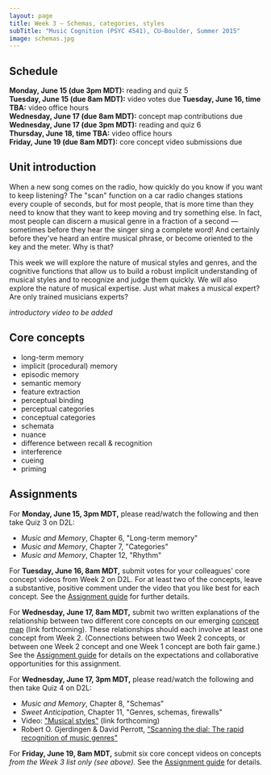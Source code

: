 ```yaml
---
layout: page
title: Week 3 – Schemas, categories, styles
subTitle: "Music Cognition (PSYC 4541), CU–Boulder, Summer 2015"
image: schemas.jpg
---
```


## Schedule

**Monday, June 15 (due 3pm MDT):** reading and quiz 5  
**Tuesday, June 15 (due 8am MDT):** video votes due
**Tuesday, June 16, time TBA:** video office hours  
**Wednesday, June 17 (due 8am MDT):** concept map contributions due  
**Wednesday, June 17 (due 3pm MDT):** reading and quiz 6  
**Thursday, June 18, time TBA:** video office hours  
**Friday, June 19 (due 8am MDT):** core concept video submissions due


## Unit introduction

When a new song comes on the radio, how quickly do you know if you want to keep listening? The "scan" function on a car radio changes stations every couple of seconds, but for most people, that is more time than they need to know that they want to keep moving and try something else. In fact, most people can discern a musical genre in a fraction of a second — sometimes before they hear the singer sing a complete word! And certainly before they've heard an entire musical phrase, or become oriented to the key and the meter. Why is that?

This week we will explore the nature of musical styles and genres, and the cognitive functions that allow us to build a robust implicit understanding of musical styles and to recognize and judge them quickly. We will also explore the nature of musical expertise. Just what makes a musical expert? Are only trained musicians experts?

*introductory video to be added*


## Core concepts

- long-term memory  
- implicit (procedural) memory  
- episodic memory  
- semantic memory  
- feature extraction  
- perceptual binding  
- perceptual categories  
- conceptual categories  
- schemata  
- nuance  
- difference between recall & recognition  
- interference  
- cueing  
- priming  

## Assignments

For **Monday, June 15, 3pm MDT,** please read/watch the following and then take Quiz 3 on D2L:

- *Music and Memory*, Chapter 6, "Long-term memory"  
- *Music and Memory*, Chapter 7, "Categories"  
- *Music and Memory*, Chapter 12, "Rhythm"  

For **Tuesday, June 16, 8am MDT,** submit votes for your colleagues' core concept videos from Week 2 on D2L. For at least two of the concepts, leave a substantive, positive comment under the video that you like best for each concept. See the [Assignment guide](/assessments/) for further details.

For **Wednesday, June 17, 8am MDT,** submit two written explanations of the relationship between two different core concepts on our emerging [concept map]() (link forthcoming). These relationships should each involve at least one concept from Week 2. (Connections between two Week 2 concepts, or between one Week 2 concept and one Week 1 concept are both fair game.) See the [Assignment guide](/assessments/) for details on the expectations and collaborative opportunities for this assignment.

For **Wednesday, June 17, 3pm MDT,** please read/watch the following and then take Quiz 4 on D2L:

- *Music and Memory*, Chapter 8, "Schemas"  
- *Sweet Anticipation*, Chapter 11, "Genres, schemas, firewalls"  
- Video: ["Musical styles"]() (link forthcoming)  
- Robert O. Gjerdingen & David Perrott, ["Scanning the dial: The rapid recognition of music genres"](http://faculty-web.at.northwestern.edu/music/gjerdingen/Papers/PubPapers/Scanning.pdf)  

For **Friday, June 19, 8am MDT,** submit six core concept videos on concepts *from the Week 3 list only (see above).* See the [Assignment guide](/assessments/) for details.
